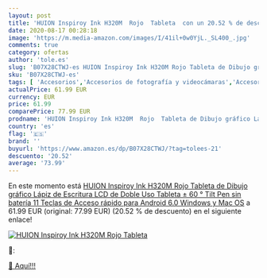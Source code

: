 ```yaml
---
layout: post
title: 'HUION Inspiroy Ink H320M  Rojo  Tableta  con un 20.52 % de descuento'
date: 2020-08-17 00:28:18
image: 'https://m.media-amazon.com/images/I/41il+0w0YjL._SL400_.jpg'
comments: true
category: ofertas
author: 'tole.es'
slug: 'B07X28CTWJ-es HUION Inspiroy Ink H320M Rojo Tableta de Dibujo gráfico...'
sku: 'B07X28CTWJ-es'
tags: [ 'Accesorios','Accesorios de fotografía y videocámaras','Accesorios para portátiles y netbooks','Bolsas y fundas para cámaras compactas','Bolsas y fundas para cámaras digitales','Bolsas y fundas para cámaras,  videocámaras y prismáticos','Bolsas y fundas para portátiles y netbooks','Electrónica','Fotografía y videocámaras','Informática','Mochilas para portátiles y netbooks','lápiz', ]
actualPrice: 61.99 EUR
currency: EUR
price: 61.99
comparePrice: 77.99 EUR
prodname: 'HUION Inspiroy Ink H320M  Rojo  Tableta de Dibujo gráfico Lápiz de Escritura LCD de Doble Uso Tableta ± 60 ° Tilt Pen sin batería 11 Teclas de Acceso rápido para Android 6.0 Windows y Mac OS'
country: 'es'
flag: '🇪🇸'
brand: ''
buyurl: 'https://www.amazon.es/dp/B07X28CTWJ/?tag=tolees-21'
descuento: '20.52'
average: '73.99'
---
```


En este momento está [HUION Inspiroy Ink H320M  Rojo  Tableta de Dibujo gráfico Lápiz de Escritura LCD de Doble Uso Tableta ± 60 ° Tilt Pen sin batería 11 Teclas de Acceso rápido para Android 6.0 Windows y Mac OS](https://www.amazon.es/dp/B07X28CTWJ/?tag=tolees-21) a 61.99 EUR (original: 77.99 EUR) (20.52 %  de descuento) en el siguiente enlace!

[![HUION Inspiroy Ink H320M  Rojo  Tableta ](https://m.media-amazon.com/images/I/41il+0w0YjL._SL400_.jpg)](https://www.amazon.es/dp/B07X28CTWJ/?tag=tolees-21)

🔎:


[🛒 Aquí!!!](https://www.amazon.es/dp/B07X28CTWJ/?tag=tolees-21)
